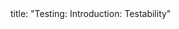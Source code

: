 <frontmatter>
title: "Testing: Introduction: Testability"
</frontmatter>

<include src="navbar.md" boilerplate />

<include src="unit-inPage-asFlat.md" boilerplate />
